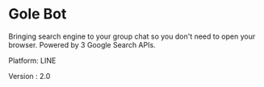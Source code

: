 # Gole Bot

Bringing search engine to your group chat so you don't need to open your browser. Powered by 3 Google Search APIs.

Platform: LINE

Version : 2.0

